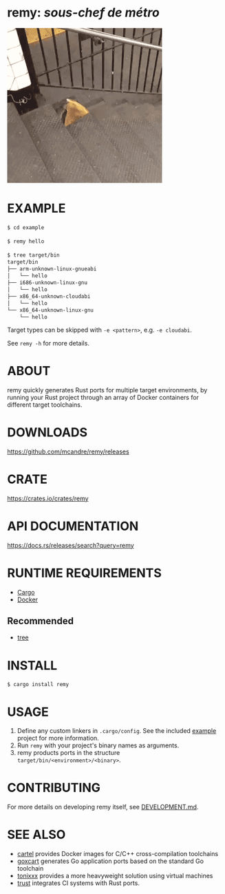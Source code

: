 # remy: *sous-chef de métro*

![pizza rat](https://raw.githubusercontent.com/mcandre/remy/master/remy.gif)

# EXAMPLE

```console
$ cd example

$ remy hello

$ tree target/bin
target/bin
├── arm-unknown-linux-gnueabi
│   └── hello
├── i686-unknown-linux-gnu
│   └── hello
├── x86_64-unknown-cloudabi
│   └── hello
└── x86_64-unknown-linux-gnu
    └── hello
```

Target types can be skipped with `-e <pattern>`, e.g. `-e cloudabi`.

See `remy -h` for more details.

# ABOUT

remy quickly generates Rust ports for multiple target environments, by running your Rust project through an array of Docker containers for different target toolchains.

# DOWNLOADS

https://github.com/mcandre/remy/releases

# CRATE

https://crates.io/crates/remy

# API DOCUMENTATION

https://docs.rs/releases/search?query=remy

# RUNTIME REQUIREMENTS

* [Cargo](https://www.rust-lang.org/en-US/)
* [Docker](https://www.docker.com/)

## Recommended

* [tree](https://linux.die.net/man/1/tree)

# INSTALL

```console
$ cargo install remy
```

# USAGE

1. Define any custom linkers in `.cargo/config`. See the included [example](example) project for more information.
2. Run `remy` with your project's binary names as arguments.
3. remy products ports in the structure `target/bin/<environment>/<binary>`.

# CONTRIBUTING

For more details on developing remy itself, see [DEVELOPMENT.md](DEVELOPMENT.md).

# SEE ALSO

* [cartel](https://github.com/mcandre/cartel) provides Docker images for C/C++ cross-compilation toolchains
* [goxcart](https://github.com/mcandre/goxcart) generates Go application ports based on the standard Go toolchain
* [tonixxx](https://github.com/mcandre/tonixxx) provides a more heavyweight solution using virtual machines
* [trust](https://github.com/japaric/trust) integrates CI systems with Rust ports.
